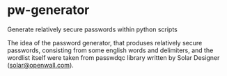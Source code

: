 # pw-generator
Generate relatively secure passwords within python scripts

The idea of the password generator, that produses relatively secure 
passwords, consisting from some english words and delimiters, and 
the wordlist itself were taken from passwdqc library written by
Solar Designer (solar@openwall.com).
